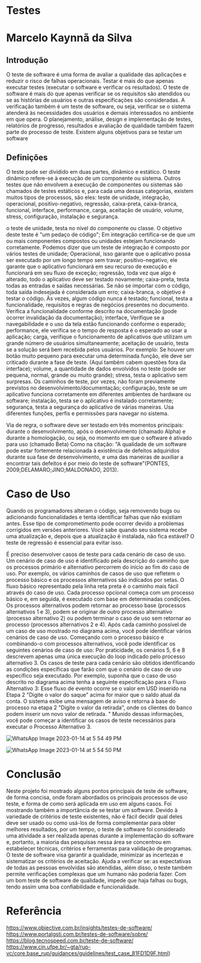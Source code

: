 # Testes
# Marcelo Kaynnã da Silva

## Introdução

O teste de software é uma forma de avaliar a qualidade das aplicações e reduzir o risco de falhas operacionais. Testar é mais do que apenas executar testes (executar o software e verificar os resultados). O teste de software é mais do que apenas verificar se os requisitos são atendidos ou se as histórias de usuários e outras especificações são consideradas. A verificação também é um teste de software, ou seja, verificar se o sistema atenderá às necessidades dos usuários e demais interessados no ambiente em que opera. O planejamento, análise, design e implementação de testes, relatórios de progresso, resultados e avaliação de qualidade também fazem parte do processo de teste.
Existem alguns objetivos para se testar um software

## Definições

O teste pode ser dividido em duas partes, dinâmico e estático. O teste dinâmico refere-se à execução de um componente ou sistema. Outros testes que não envolvem a execução de componentes ou sistemas são chamados de testes estáticos e, para cada uma dessas categorias, existem muitos tipos de processos, são eles: teste de unidade, integração, operacional, positivo-negativo, regressão, caixa-preta, caixa-branca, funcional, interface, performance, carga, aceitação de usuário, volume, stress, configuração, instalação e segurança.

o teste de unidade, testa no nível do componente ou classe. O objetivo deste teste é "um pedaço de código"; Em integração certifica-se de que um ou mais componentes compostos ou unidades estejam funcionando corretamente. Podemos dizer que um teste de integração é composto por vários testes de unidade; Operacional, isso garante que o aplicativo possa ser executado por um longo tempo sem travar; positivo-negativo, ele garante que o aplicativo funcionará em seu recurso de execução e funcionará em seu fluxo de exceção; regressão, toda vez que algo é alterado, todo o aplicativo deve ser testado novamente; caixa-preta, testa todas as entradas e saídas necessárias. Se não se importar com o código, toda saída indesejada é considerada um erro; caixa-branca, o objetivo é testar o código. Às vezes, algum código nunca é testado; funcional, testa a funcionalidade, requisitos e regras de negócios presentes no documento. Verifica a funcionalidade conforme descrito na documentação (pode ocorrer invalidação da documentação); interface, Verifique se a navegabilidade e o uso da tela estão funcionando conforme o esperado; performance, ele verifica se o tempo de resposta é o esperado ao usar a aplicação; carga, verifique o funcionamento de aplicativos que utilizam um grande número de usuários simultaneamente; aceitação de usuário, testa se a solução será bem recebida pelos usuários. Por exemplo: Se houver um botão muito pequeno para executar uma determinada função, ele deve ser criticado durante a fase de teste. (Aqui também cabem questões fora da interface); volume, a quantidade de dados envolvidos no teste (pode ser pequena, normal, grande ou muito grande); stress, testa o aplicativo sem surpresas. Os caminhos de teste, por vezes, não foram previamente previstos no desenvolvimento/documentação; configuração, teste se um aplicativo funciona corretamente em diferentes ambientes de hardware ou software; instalação, testa se o aplicativo é instalado corretamente; segurança, testa a segurança do aplicativo de várias maneiras. Usa diferentes funções, perfis e permissões para navegar no sistema.

Via de regra, o software deve ser testado em três momentos principais: durante o desenvolvimento, após o desenvolvimento (chamado Alpha) e durante a homologação, ou
seja, no momento em que o software é ativado para uso (chamado Beta) Como na citação: "A qualidade de um software pode estar fortemente relacionada à existência de defeitos adquiridos durante sua fase de desenvolvimento, e uma das maneiras de auxiliar a encontrar tais defeitos é por meio do teste de software"(PONTES, 2009;DELAMARO;JINO;MALDONADO, 2013).

# Caso de Uso

Quando os programadores alteram o código, seja removendo bugs ou adicionando funcionalidades e tenta identificar falhas que não existiam antes. Esse tipo de comprometimento pode ocorrer devido a problemas corrigidos em versões anteriores. Você sabe quando seu sistema recebe uma atualização e, depois que a atualização é instalada, não fica estável? O teste de regressão é essencial para evitar isso.

É preciso desenvolver casos de teste para cada cenário de caso de uso. Um cenário de caso de uso é identificado pela descrição do caminho que os processos primário e alternativo percorrem do início ao fim do caso de uso. Por exemplo, os vários caminhos de casos de uso que refletem o processo básico e os processos alternativos são indicados por setas. O fluxo básico representado pela linha reta preta é o caminho mais fácil através do caso de uso. Cada processo opcional começa com um processo básico e, em seguida, é executado com base em determinadas condições. Os processos alternativos podem retornar ao processo base (processos alternativos 1 e 3), podem se originar de outro processo alternativo (processo alternativo 2) ou podem terminar o caso de uso sem retornar ao processo (processos alternativos 2 e 4). Após cada caminho possível de um caso de uso mostrado no diagrama acima, você pode identificar vários cenários de caso de uso. Começando com o processo básico e combinando-o com processos alternativos, você pode identificar os seguintes cenários de caso de uso: Por praticidade, os cenários 5, 6 e 8 descrevem apenas uma única execução do loop indicado pelo processo alternativo 3. Os casos de teste para cada cenário são obtidos identificando as condições específicas que farão com que o cenário de caso de uso específico seja executado. Por exemplo, suponha que o caso de uso descrito no diagrama acima tenha a seguinte especificação para o Fluxo Alternativo 3: Esse fluxo de evento ocorre se o valor em USD inserido na Etapa 2 "Digite o valor do saque" acima for maior que o saldo atual da conta. O sistema exibe uma mensagem de aviso e retorna à base do processo na etapa 2 "Digite o valor da retirada", onde os clientes do banco podem inserir um novo valor de retirada. " Munido dessas informações, você pode começar a identificar os casos de teste necessários para executar o Processo Alternativo 3.

![WhatsApp Image 2023-01-14 at 5 54 49 PM](https://user-images.githubusercontent.com/106175282/212675773-c06f16cb-94ac-4b6f-b12e-78d47208379e.jpeg)

![WhatsApp Image 2023-01-14 at 5 54 50 PM](https://user-images.githubusercontent.com/106175282/212676469-e6149864-a877-4f00-bc6d-4446f331d0bb.jpeg)

# Conclusão

Neste projeto foi mostrado alguns pontos principais de teste de software, de forma concisa, onde foram abordados os principais processos de uso teste, e forma de como será aplicada em uso em alguns casos. Foi mostrando também a importância de se testar um software. Devido à variedade de critérios de teste existentes, não é fácil decidir qual deles deve ser usado ou como usá-los de forma complementar para obter melhores resultados, por um tempo, o teste de software foi considerado uma atividade a ser realizada apenas durante a implementação do software e, portanto, a maioria das pesquisas nessa área se concentrou em estabelecer técnicas, critérios e ferramentas para validação de programas. O teste de software visa garantir a qualidade, minimizar as incertezas e sistematizar os critérios de aceitação. Ajuda a verificar se: as expectativas de todas as pessoas envolvidas são atendidas, além disso, o teste também permite verificações complexas que um humano não poderia fazer. Com um bom teste de software de qualidade, impede que haja falhas ou bugs, tendo assim uma boa confiabilidade e funcionalidade.

# Referência

https://www.objective.com.br/insights/testes-de-software/
https://www.portalgsti.com.br/testes-de-software/sobre/
https://blog.tecnospeed.com.br/teste-de-software/
https://www.cin.ufpe.br/~gta/rup-vc/core.base_rup/guidances/guidelines/test_case_81FD1D9F.html)


